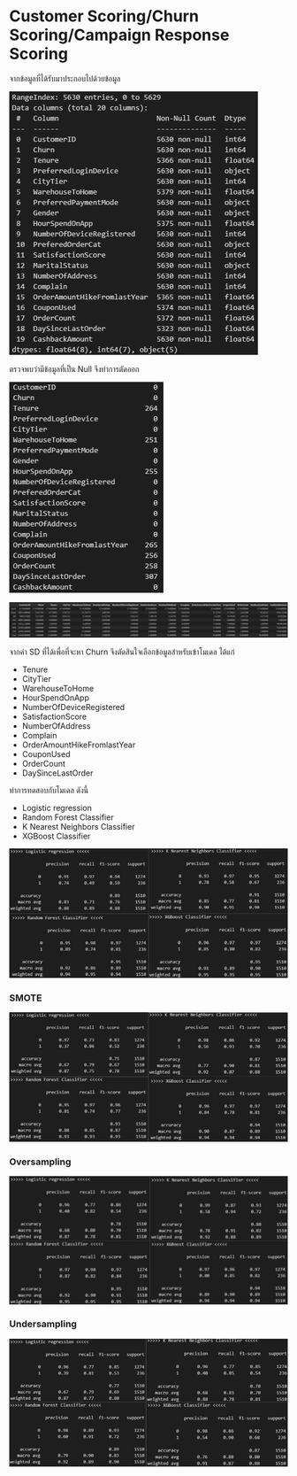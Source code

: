 # Customer Scoring/Churn Scoring/Campaign Response Scoring

จากข้อมูลที่ได้รับมาประกอบไปด้วยข้อมูล

![CSV](/Topic_3_Scoring/assets/images/CSV.png)

ตรวจพบว่ามีข้อมูลที่เป็น Null จึงทำการตัดออก

![CSV_NULL](/Topic_3_Scoring/assets/images/CSV_NULL.png)


![AGG_CSV](/Topic_3_Scoring/assets/images/AGG_CSV.png)

จากค่า SD ที่ได้เพื่อที่จะหา Churn จึงตัดสินใจเลือกข้อมูลสำหรับเข้าโมเดล ได้แก่
- Tenure
- CityTier
- WarehouseToHome	
- HourSpendOnApp	
- NumberOfDeviceRegistered	
- SatisfactionScore	
- NumberOfAddress	
- Complain	
- OrderAmountHikeFromlastYear	
- CouponUsed	
- OrderCount	
- DaySinceLastOrder

ทำการทดสอบกับโมเดล ดังนี้
* Logistic regression
* Random Forest Classifier
* K Nearest Neighbors Classifier
* XGBoost Classifier

![MODEL](/Topic_3_Scoring/assets/images/MODEL.png)

### SMOTE

![SMOTE_MODEL](/Topic_3_Scoring/assets/images/SMOTE_MODEL.png)

### Oversampling

![OVERSAMPLING_MODEL](/Topic_3_Scoring/assets/images/OVERSAMPLING_MODEL.png)

### Undersampling

![UNDERSAMPLING_MODEL](/Topic_3_Scoring/assets/images/UNDERSAMPLING_MODEL.png)

